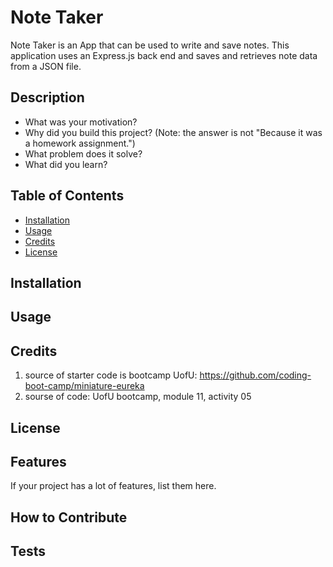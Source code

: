 # Note Taker
Note Taker is an App that can be used to write and save notes. This application uses an Express.js back end and saves and retrieves note data from a JSON file.

## Description
- What was your motivation?
- Why did you build this project? (Note: the answer is not "Because it was a homework assignment.")
- What problem does it solve?
- What did you learn?

## Table of Contents

- [Installation](#installation)
- [Usage](#usage)
- [Credits](#credits)
- [License](#license)

## Installation

## Usage

## Credits
1. source of starter code is bootcamp UofU: https://github.com/coding-boot-camp/miniature-eureka
2. sourse of code: UofU bootcamp, module 11, activity 05

## License

## Features

If your project has a lot of features, list them here.

## How to Contribute

## Tests